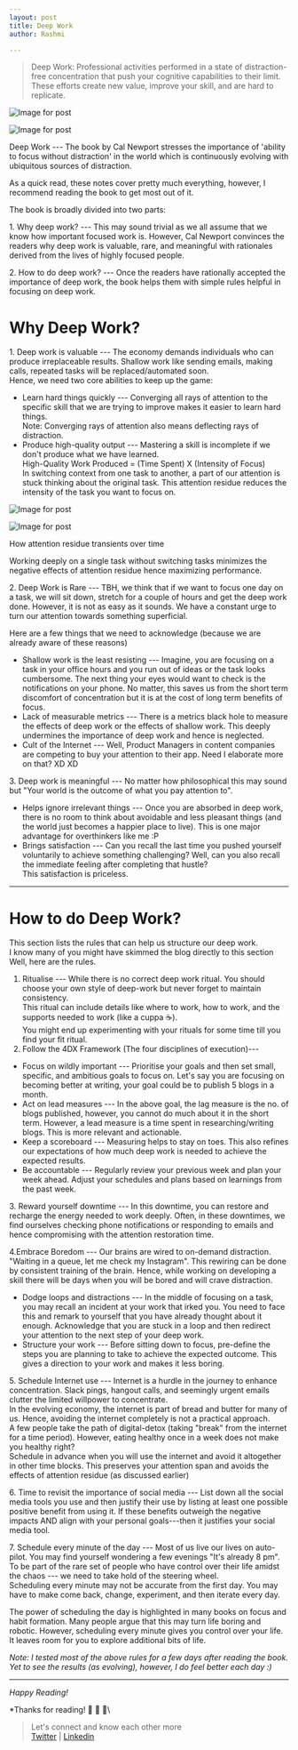 ```yaml
---
layout: post
title: Deep Work
author: Rashmi

---
```


> Deep Work: Professional activities performed in a state of distraction-free concentration that push your cognitive capabilities to their limit. These efforts create new value, improve your skill, and are hard to replicate.

![Image for post](https://miro.medium.com/max/60/0*JqrOg3_HteeJAdJ3?q=20)

![Image for post](https://miro.medium.com/max/3499/0*JqrOg3_HteeJAdJ3)

Deep Work --- The book by Cal Newport stresses the importance of 'ability to focus without distraction' in the world which is continuously evolving with ubiquitous sources of distraction.

As a quick read, these notes cover pretty much everything, however, I recommend reading the book to get most out of it.

The book is broadly divided into two parts:

1\. Why deep work? --- This may sound trivial as we all assume that we know how important focused work is. However, Cal Newport convinces the readers why deep work is valuable, rare, and meaningful with rationales derived from the lives of highly focused people.

2\. How to do deep work? --- Once the readers have rationally accepted the importance of deep work, the book helps them with simple rules helpful in focusing on deep work.

Why Deep Work?
==============

1\. Deep work is valuable --- The economy demands individuals who can produce irreplaceable results. Shallow work like sending emails, making calls, repeated tasks will be replaced/automated soon.\
Hence, we need two core abilities to keep up the game:

-   Learn hard things quickly --- Converging all rays of attention to the specific skill that we are trying to improve makes it easier to learn hard things.\
    Note: Converging rays of attention also means deflecting rays of distraction.
-   Produce high-quality output --- Mastering a skill is incomplete if we don't produce what we have learned.\
    High-Quality Work Produced = (Time Spent) X (Intensity of Focus)\
    In switching context from one task to another, a part of our attention is stuck thinking about the original task. This attention residue reduces the intensity of the task you want to focus on.

![Image for post](https://miro.medium.com/max/60/1*OLeQuQqGJVrkTFRlWViAGg.png?q=20)

![Image for post](https://miro.medium.com/max/1940/1*OLeQuQqGJVrkTFRlWViAGg.png)

How attention residue transients over time

Working deeply on a single task without switching tasks minimizes the negative effects of attention residue hence maximizing performance.

2\. Deep Work is Rare --- TBH, we think that if we want to focus one day on a task, we will sit down, stretch for a couple of hours and get the deep work done. However, it is not as easy as it sounds. We have a constant urge to turn our attention towards something superficial.

Here are a few things that we need to acknowledge (because we are already aware of these reasons)

-   Shallow work is the least resisting --- Imagine, you are focusing on a task in your office hours and you run out of ideas or the task looks cumbersome. The next thing your eyes would want to check is the notifications on your phone. No matter, this saves us from the short term discomfort of concentration but it is at the cost of long term benefits of focus.
-   Lack of measurable metrics --- There is a metrics black hole to measure the effects of deep work or the effects of shallow work. This deeply undermines the importance of deep work and hence is neglected.
-   Cult of the Internet --- Well, Product Managers in content companies are competing to buy your attention to their app. Need I elaborate more on that? XD XD

3\. Deep work is meaningful --- No matter how philosophical this may sound but "Your world is the outcome of what you pay attention to".

-   Helps ignore irrelevant things --- Once you are absorbed in deep work, there is no room to think about avoidable and less pleasant things (and the world just becomes a happier place to live). This is one major advantage for overthinkers like me :P
-   Brings satisfaction --- Can you recall the last time you pushed yourself voluntarily to achieve something challenging? Well, can you also recall the immediate feeling after completing that hustle?\
    This satisfaction is priceless.

* * * * *

How to do Deep Work?
====================

This section lists the rules that can help us structure our deep work.\
I know many of you might have skimmed the blog directly to this section\
Well, here are the rules.

1.  Ritualise --- While there is no correct deep work ritual. You should choose your own style of deep-work but never forget to maintain consistency.\
    This ritual can include details like where to work, how to work, and the supports needed to work (like a cuppa ☕️).\
    You might end up experimenting with your rituals for some time till you find your fit ritual.
2.  Follow the 4DX Framework (The four disciplines of execution)---

-   Focus on wildly important --- Prioritise your goals and then set small, specific, and ambitious goals to focus on. Let's say you are focusing on becoming better at writing, your goal could be to publish 5 blogs in a month.
-   Act on lead measures --- In the above goal, the lag measure is the no. of blogs published, however, you cannot do much about it in the short term. However, a lead measure is a time spent in researching/writing blogs. This is more relevant and actionable.
-   Keep a scoreboard --- Measuring helps to stay on toes. This also refines our expectations of how much deep work is needed to achieve the expected results.
-   Be accountable --- Regularly review your previous week and plan your week ahead. Adjust your schedules and plans based on learnings from the past week.

3\. Reward yourself downtime --- In this downtime, you can restore and recharge the energy needed to work deeply. Often, in these downtimes, we find ourselves checking phone notifications or responding to emails and hence compromising with the attention restoration time.

4.Embrace Boredom --- Our brains are wired to on-demand distraction. "Waiting in a queue, let me check my Instagram". This rewiring can be done by consistent training of the brain. Hence, while working on developing a skill there will be days when you will be bored and will crave distraction.

-   Dodge loops and distractions --- In the middle of focusing on a task, you may recall an incident at your work that irked you. You need to face this and remark to yourself that you have already thought about it enough. Acknowledge that you are stuck in a loop and then redirect your attention to the next step of your deep work.
-   Structure your work --- Before sitting down to focus, pre-define the steps you are planning to take to achieve the expected outcome. This gives a direction to your work and makes it less boring.

5\. Schedule Internet use --- Internet is a hurdle in the journey to enhance concentration. Slack pings, hangout calls, and seemingly urgent emails clutter the limited willpower to concentrate.\
In the evolving economy, the internet is part of bread and butter for many of us. Hence, avoiding the internet completely is not a practical approach.\
A few people take the path of digital-detox (taking "break" from the internet for a time period). However, eating healthy once in a week does not make you healthy right?\
Schedule in advance when you will use the internet and avoid it altogether in other time blocks. This preserves your attention span and avoids the effects of attention residue (as discussed earlier)

6\. Time to revisit the importance of social media --- List down all the social media tools you use and then justify their use by listing at least one possible positive benefit from using it. If these benefits outweigh the negative impacts AND align with your personal goals---then it justifies your social media tool.

7\. Schedule every minute of the day --- Most of us live our lives on auto-pilot. You may find yourself wondering a few evenings "It's already 8 pm". To be part of the rare set of people who have control over their life amidst the chaos --- we need to take hold of the steering wheel.\
Scheduling every minute may not be accurate from the first day. You may have to make come back, change, experiment, and then iterate every day.

The power of scheduling the day is highlighted in many books on focus and habit formation. Many people argue that this may turn life boring and robotic. However, scheduling every minute gives you control over your life. It leaves room for you to explore additional bits of life.

*Note: I tested most of the above rules for a few days after reading the book. Yet to see the results (as evolving), however, I do feel better each day :)*

* * * * *

*Happy Reading!*

*Thanks for reading! 💛 💛 💛\

> Let's connect and know each other more\
> [Twitter](https://twitter.com/oyerashmi) | [Linkedin](https://www.linkedin.com/in/rashmi-shukla-7ba298104/)